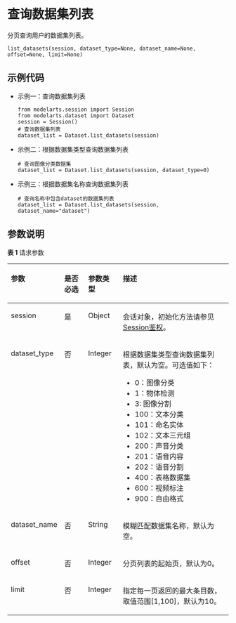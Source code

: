 # 查询数据集列表<a name="modelarts_04_0327"></a>

分页查询用户的数据集列表。

```
list_datasets(session, dataset_type=None, dataset_name=None, offset=None, limit=None)
```

## 示例代码<a name="section18105132212219"></a>

-   示例一：查询数据集列表

    ```
    from modelarts.session import Session
    from modelarts.dataset import Dataset
    session = Session()
    # 查询数据集列表
    dataset_list = Dataset.list_datasets(session)
    ```

-   示例二：根据数据集类型查询数据集列表

    ```
    # 查询图像分类数据集
    dataset_list = Dataset.list_datasets(session, dataset_type=0)
    ```

-   示例三：根据数据集名称查询数据集列表

    ```
    # 查询名称中包含dataset的数据集列表
    dataset_list = Dataset.list_datasets(session, dataset_name="dataset")
    ```


## 参数说明<a name="section2448152314620"></a>

**表 1**  请求参数

<a name="table8528244079"></a>
<table><thead align="left"><tr id="row4528184410718"><th class="cellrowborder" valign="top" width="17.740000000000002%" id="mcps1.2.5.1.1"><p id="p127218311086"><a name="p127218311086"></a><a name="p127218311086"></a>参数</p>
</th>
<th class="cellrowborder" valign="top" width="11.5%" id="mcps1.2.5.1.2"><p id="p195285442078"><a name="p195285442078"></a><a name="p195285442078"></a>是否必选</p>
</th>
<th class="cellrowborder" valign="top" width="16.04%" id="mcps1.2.5.1.3"><p id="p752811443713"><a name="p752811443713"></a><a name="p752811443713"></a>参数类型</p>
</th>
<th class="cellrowborder" valign="top" width="54.72%" id="mcps1.2.5.1.4"><p id="p8528144414718"><a name="p8528144414718"></a><a name="p8528144414718"></a>描述</p>
</th>
</tr>
</thead>
<tbody><tr id="row1152844416710"><td class="cellrowborder" valign="top" width="17.740000000000002%" headers="mcps1.2.5.1.1 "><p id="p2052819441073"><a name="p2052819441073"></a><a name="p2052819441073"></a>session</p>
</td>
<td class="cellrowborder" valign="top" width="11.5%" headers="mcps1.2.5.1.2 "><p id="p1352811445710"><a name="p1352811445710"></a><a name="p1352811445710"></a>是</p>
</td>
<td class="cellrowborder" valign="top" width="16.04%" headers="mcps1.2.5.1.3 "><p id="p1528844378"><a name="p1528844378"></a><a name="p1528844378"></a>Object</p>
</td>
<td class="cellrowborder" valign="top" width="54.72%" headers="mcps1.2.5.1.4 "><p id="zh-cn_topic_0160436006_p1689152543"><a name="zh-cn_topic_0160436006_p1689152543"></a><a name="zh-cn_topic_0160436006_p1689152543"></a>会话对象，初始化方法请参见<a href="Session鉴权概述.md">Session鉴权</a>。</p>
</td>
</tr>
<tr id="row65297441570"><td class="cellrowborder" valign="top" width="17.740000000000002%" headers="mcps1.2.5.1.1 "><p id="p75296441676"><a name="p75296441676"></a><a name="p75296441676"></a>dataset_type</p>
</td>
<td class="cellrowborder" valign="top" width="11.5%" headers="mcps1.2.5.1.2 "><p id="p952915441474"><a name="p952915441474"></a><a name="p952915441474"></a>否</p>
</td>
<td class="cellrowborder" valign="top" width="16.04%" headers="mcps1.2.5.1.3 "><p id="p1529144972"><a name="p1529144972"></a><a name="p1529144972"></a>Integer</p>
</td>
<td class="cellrowborder" valign="top" width="54.72%" headers="mcps1.2.5.1.4 "><p id="p252974415713"><a name="p252974415713"></a><a name="p252974415713"></a>根据数据集类型查询数据集列表，默认为空。可选值如下：</p>
<a name="ul986215510106"></a><a name="ul986215510106"></a><ul id="ul986215510106"><li>0：图像分类</li><li>1：物体检测</li><li>3:   图像分割</li><li>100：文本分类</li><li>101：命名实体</li><li>102：文本三元组</li><li>200：声音分类</li><li>201：语音内容</li><li>202：语音分割</li><li>400：表格数据集</li><li>600：视频标注</li><li>900：自由格式</li></ul>
</td>
</tr>
<tr id="row15291344375"><td class="cellrowborder" valign="top" width="17.740000000000002%" headers="mcps1.2.5.1.1 "><p id="p35295441716"><a name="p35295441716"></a><a name="p35295441716"></a>dataset_name</p>
</td>
<td class="cellrowborder" valign="top" width="11.5%" headers="mcps1.2.5.1.2 "><p id="p152913449711"><a name="p152913449711"></a><a name="p152913449711"></a>否</p>
</td>
<td class="cellrowborder" valign="top" width="16.04%" headers="mcps1.2.5.1.3 "><p id="p852919441477"><a name="p852919441477"></a><a name="p852919441477"></a>String</p>
</td>
<td class="cellrowborder" valign="top" width="54.72%" headers="mcps1.2.5.1.4 "><p id="p135297445712"><a name="p135297445712"></a><a name="p135297445712"></a>模糊匹配数据集名称，默认为空。</p>
</td>
</tr>
<tr id="row195299440714"><td class="cellrowborder" valign="top" width="17.740000000000002%" headers="mcps1.2.5.1.1 "><p id="p1529244279"><a name="p1529244279"></a><a name="p1529244279"></a>offset</p>
</td>
<td class="cellrowborder" valign="top" width="11.5%" headers="mcps1.2.5.1.2 "><p id="p65291344974"><a name="p65291344974"></a><a name="p65291344974"></a>否</p>
</td>
<td class="cellrowborder" valign="top" width="16.04%" headers="mcps1.2.5.1.3 "><p id="p20529134418711"><a name="p20529134418711"></a><a name="p20529134418711"></a>Integer</p>
</td>
<td class="cellrowborder" valign="top" width="54.72%" headers="mcps1.2.5.1.4 "><p id="p9529244479"><a name="p9529244479"></a><a name="p9529244479"></a>分页列表的起始页，默认为0。</p>
</td>
</tr>
<tr id="row45291544774"><td class="cellrowborder" valign="top" width="17.740000000000002%" headers="mcps1.2.5.1.1 "><p id="p352917441872"><a name="p352917441872"></a><a name="p352917441872"></a>limit</p>
</td>
<td class="cellrowborder" valign="top" width="11.5%" headers="mcps1.2.5.1.2 "><p id="p852919446715"><a name="p852919446715"></a><a name="p852919446715"></a>否</p>
</td>
<td class="cellrowborder" valign="top" width="16.04%" headers="mcps1.2.5.1.3 "><p id="p1952917445717"><a name="p1952917445717"></a><a name="p1952917445717"></a>Integer</p>
</td>
<td class="cellrowborder" valign="top" width="54.72%" headers="mcps1.2.5.1.4 "><p id="p552910445714"><a name="p552910445714"></a><a name="p552910445714"></a>指定每一页返回的最大条目数，取值范围[1,100]，默认为10。</p>
</td>
</tr>
</tbody>
</table>

